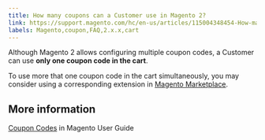```yaml
---
title: How many coupons can a Customer use in Magento 2?
link: https://support.magento.com/hc/en-us/articles/115004348454-How-many-coupons-can-a-Customer-use-in-Magento-2-
labels: Magento,coupon,FAQ,2.x.x,cart
---
```


Although Magento 2 allows configuring multiple coupon codes, a Customer can use **only one coupon code in the cart**.

To use more that one coupon code in the cart simultaneously, you may consider using a corresponding extension in [Magento Marketplace](https://marketplace.magento.com/).

## More information

[Coupon Codes](http://docs.magento.com/m2/ce/user_guide/marketing/price-rules-cart-coupon.html) in Magento User Guide

